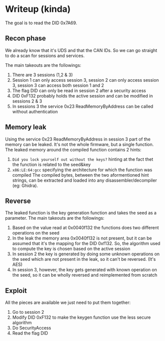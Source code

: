 # Writeup (kinda)
The goal is to read the DID 0x7A69. 

## Recon phase
We already know that it's UDS and that the CAN IDs. So we can go straight to do a scan for sessions and services.

The main takeouts are the followings:
1. There are 3 sessions (1,2 & 3)
2. Session 1 can only access session 3, session 2 can only access session 3, session 3 can access both session 1 and 2
3. The flag DID can only be read in session 2 after a security access
4. DID 0xF132 probably holds the active session and can be modified in sessions 2 & 3
5. In sessions 3 the service 0x23 ReadMemoryByAddress can be called without authentication

## Memory leak
Using the service 0x23 ReadMemoryByAddress in session 3 part of the memory can be leaked. It's not the whole firmware, but a single function. The leaked memory around the compiled function contains 2 hints:
1. `Did you lock yourself out without the keys?` hinting at the fact thet the function is related to the seed&key
2. `x86:LE:64:gcc` specifying the architecture for which the function was compiled
The compiled bytes, between the two aformentioned hint strings, can be extracted and loaded into any disassembler/decompiler (eg: Ghidra).

## Reverse
The leaked function is the key generation function and takes the seed as a parameter. The main takeouts are the followings:
1. Based on the value read at 0x0040f132 the functions does two different operations on the seed
2. In the leak the memory area 0x0040f132 is not present, but it can be assumed that it's the mapping for the DID 0xf132. So, the algorithm used to compute the key is chosen based on the active session
3. In session 2 the key is generated  by doing some unknown operations on the seed which are not present in the leak, so it can't be reversed. (It's AES)
4. In session 3, however, the key gets generated with known operation on the seed, so it can be wholly reversed and reimplemented from scratch

## Exploit
All the pieces are available we just need to put them together:
1. Go to session 2
2. Modify DID 0xF132 to make the keygen function use the less secure algorithm
3. Do SecurityAccess
4. Read the flag DID

